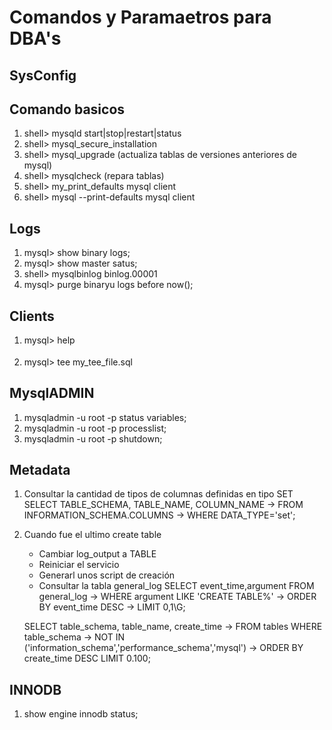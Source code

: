 # Comandos y Paramaetros para DBA's

## SysConfig

## Comando basicos

1. shell> mysqld start|stop|restart|status
2. shell> mysql_secure_installation
3. shell> mysql_upgrade (actualiza tablas de versiones anteriores de mysql)
4. shell> mysqlcheck (repara tablas) 
5. shell> my_print_defaults mysql client
6. shell> mysql --print-defaults mysql client

## Logs
1. mysql> show binary logs;
2. mysql> show master satus;
3. shell> mysqlbinlog binlog.00001
4. mysql> purge binaryu logs before now();

## Clients
1. mysql> help <option>
2. mysql> tee my_tee_file.sql

## MysqlADMIN

1. mysqladmin -u root -p status variables;
2. mysqladmin -u root -p processlist;
3. mysqladmin -u root -p shutdown;

## Metadata
1. Consultar la cantidad de tipos de columnas definidas en tipo SET
SELECT TABLE_SCHEMA, TABLE_NAME, COLUMN_NAME
-> FROM INFORMATION_SCHEMA.COLUMNS
-> WHERE DATA_TYPE='set';

2. Cuando fue el ultimo create table
   - Cambiar log_output a TABLE
   - Reiniciar el servicio
   - Generarl unos script de creación
   - Consultar la tabla general_log 
   SELECT event_time,argument FROM general_log 
   -> WHERE argument LIKE 'CREATE TABLE%' 
   -> ORDER BY event_time DESC
   -> LIMIT 0,1\G;
   
   SELECT table_schema, table_name, create_time
   -> FROM tables WHERE table_schema 
   -> NOT IN ('information_schema','performance_schema','mysql')
   -> ORDER BY create_time DESC LIMIT 0.100;

## INNODB
1. show engine innodb status;

